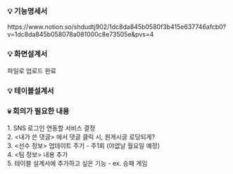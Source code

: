 <h3> 💡 기능명세서 </h3>
https://www.notion.so/shdudtj902/1dc8da845b0580f3b415e637746afcb0?v=1dc8da845b058078a081000c8e73505e&pvs=4

<h3> 💡 화면설계서 </h3>
파일로 업로드 완료

<h3> 💡 테이블설계서 </h3>

<h3> 💀 회의가 필요한 내용 </h3>
1. SNS 로그인 연동할 서비스 결정 <br>
2. <내가 쓴 댓글> 에서 댓글 클릭 시, 원게시글 로딩되게? <br>
3. <선수 정보> 업데이트 주기 - 주1회 (야없날 월요일 예정) <br>
4. <팀 정보> 내용 추가 <br>
5. 테이블 설계서에 추가하고 싶은 기능 - ex. 승패 게임 

